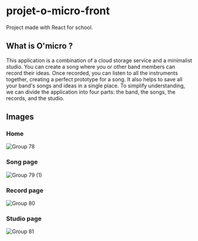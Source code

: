 ﻿# projet-o-micro-front

Project made with React for school.

## What is O'micro ? 
This application is a combination of a cloud storage service and a minimalist studio. You can
create a song where you or other band members can record their ideas. Once recorded, you
can listen to all the instruments together, creating a perfect prototype for a song. It also helps
to save all your band's songs and ideas in a single place. To simplify understanding, we can
divide the application into four parts: the band, the songs, the records, and the studio.

## Images

### Home
![Group 78](https://github.com/dylantrepos/omicro-front/assets/60279661/986ba3c8-e39f-4a6e-9c3c-6c7d7e9fc0e0)

### Song page
![Group 79 (1)](https://github.com/dylantrepos/omicro-front/assets/60279661/b41eaf5c-724f-4ee4-b981-352fc6e0bf62)

### Record page
![Group 80](https://github.com/dylantrepos/omicro-front/assets/60279661/4df811a6-f28b-4892-8ed7-e47bf5cc6b09)

### Studio page
![Group 81](https://github.com/dylantrepos/omicro-front/assets/60279661/933c4269-add4-44cb-88ed-a21f56b7cd21)
